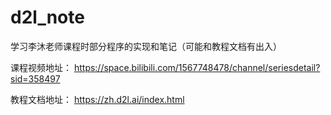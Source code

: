 # d2l_note
学习李沐老师课程时部分程序的实现和笔记（可能和教程文档有出入）

课程视频地址： https://space.bilibili.com/1567748478/channel/seriesdetail?sid=358497

教程文档地址： https://zh.d2l.ai/index.html
